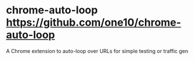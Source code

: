 chrome-auto-loop
https://github.com/one10/chrome-auto-loop
================

A Chrome extension to auto-loop over URLs for simple testing or traffic gen


